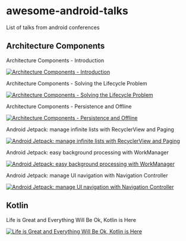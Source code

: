 # awesome-android-talks
List of talks from android conferences  

## Architecture Components  

Architecture Components - Introduction  

[![Architecture Components - Introduction](https://i.ytimg.com/vi/FrteWKKVyzI/hqdefault.jpg?sqp=-oaymwEZCPYBEIoBSFXyq4qpAwsIARUAAIhCGAFwAQ==&rs=AOn4CLD5KsjRv6Ua4XedYlZpsBSKMtLngw)](https://www.youtube.com/watch?v=FrteWKKVyzI&index=14&list=PLOU2XLYxmsIKC8eODk_RNCWv3fBcLvMMy&t=0s)  

Architecture Components - Solving the Lifecycle Problem  

[![Architecture Components - Solving the Lifecycle Problem](https://i.ytimg.com/vi/bEKNi1JOrNs/hqdefault.jpg?sqp=-oaymwEZCPYBEIoBSFXyq4qpAwsIARUAAIhCGAFwAQ==&rs=AOn4CLDyApftbwAjMqJQZ9NTOSLZevayhw)](https://www.youtube.com/watch?v=bEKNi1JOrNs&index=35&list=PLOU2XLYxmsIKC8eODk_RNCWv3fBcLvMMy&t=0s)  

Architecture Components - Persistence and Offline  

[![Architecture Components - Persistence and Offline](https://i.ytimg.com/vi/MfHsPGQ6bgE/hqdefault.jpg?sqp=-oaymwEZCPYBEIoBSFXyq4qpAwsIARUAAIhCGAFwAQ==&rs=AOn4CLAGuuUUep3kZFIgAANUKuL96P9Gkw)](https://www.youtube.com/watch?v=MfHsPGQ6bgE&index=58&list=PLOU2XLYxmsIKC8eODk_RNCWv3fBcLvMMy&t=0s)  

Android Jetpack: manage infinite lists with RecyclerView and Paging  

[![Android Jetpack: manage infinite lists with RecyclerView and Paging](https://i.ytimg.com/vi/BE5bsyGGLf4/hqdefault.jpg?sqp=-oaymwEZCPYBEIoBSFXyq4qpAwsIARUAAIhCGAFwAQ==&rs=AOn4CLBI8Q_inqUTFHI9bHPF1BdnNQf75g)](https://www.youtube.com/watch?v=BE5bsyGGLf4&list=PLOU2XLYxmsIInFRc3M44HUTQc3b_YJ4-Y&index=139&t=0s)  

Android Jetpack: easy background processing with WorkManager  

[![Android Jetpack: easy background processing with WorkManager](https://i.ytimg.com/vi/IrKoBFLwTN0/hqdefault.jpg?sqp=-oaymwEZCPYBEIoBSFXyq4qpAwsIARUAAIhCGAFwAQ==&rs=AOn4CLDIV2-jObDSyDGFpxLX5XC2fSBG9g)](https://www.youtube.com/watch?v=IrKoBFLwTN0&t=0s&list=PLOU2XLYxmsIInFRc3M44HUTQc3b_YJ4-Y&index=87)  

Android Jetpack: manage UI navigation with Navigation Controller  

[![Android Jetpack: manage UI navigation with Navigation Controller](https://i.ytimg.com/vi/8GCXtCjtg40/hqdefault.jpg?sqp=-oaymwEZCPYBEIoBSFXyq4qpAwsIARUAAIhCGAFwAQ==&rs=AOn4CLB0OLYDRL3CJq864sD6s18_4QoUlQ)](https://www.youtube.com/watch?v=8GCXtCjtg40&index=109&list=PLOU2XLYxmsIInFRc3M44HUTQc3b_YJ4-Y&t=0s)

## Kotlin  

Life is Great and Everything Will Be Ok, Kotlin is Here  

[![Life is Great and Everything Will Be Ok, Kotlin is Here](https://i.ytimg.com/vi/fPzxfeDJDzY/hqdefault.jpg?sqp=-oaymwEZCPYBEIoBSFXyq4qpAwsIARUAAIhCGAFwAQ==&rs=AOn4CLDOSsK3rRMd4vCx6X_ufLYcUq1FsA)](https://www.youtube.com/watch?v=fPzxfeDJDzY&index=13&list=PLOU2XLYxmsIKC8eODk_RNCWv3fBcLvMMy&t=0s)  
